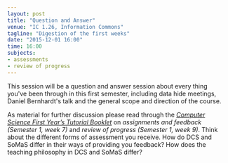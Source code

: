 ```yaml
---
layout: post
title: "Question and Answer"
venue: "IC 1.26, Information Commons"
tagline: "Digestion of the first weeks"
date: "2015-12-01 16:00"
time: 16:00
subjects:
- assessments
- review of progress
---
```


This session will be a question and answer session about every thing you've been through in this first semester, including data hide meetings, Daniel Bernhardt's talk and the general scope and direction of the course.

As material for further discussion please read through the [*Computer Science First Year’s Tutorial
Booklet*](http://www.dcs.shef.ac.uk/intranet/teaching/public/tutorials/level1/firstyeartutorials.pdf)
on *assignments and feedback (Semester 1, week 7)* and *review of progress (Semester 1, week 9)*. Think about the different forms of
assessment you receive. How do DCS and SoMaS differ in their ways of
providing you feedback? How does the teaching philosophy in DCS and SoMaS differ?
